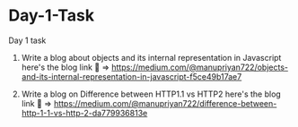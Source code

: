 # Day-1-Task

Day 1 task

1. Write a blog about objects and its internal representation in Javascript
   here's the blog link 🔗 => https://medium.com/@manupriyan722/objects-and-its-internal-representation-in-javascript-f5ce49b17ae7

2. Write a blog on Difference between HTTP1.1 vs HTTP2
   here's the blog link 🔗 => https://medium.com/@manupriyan722/difference-between-http-1-1-vs-http-2-da779936813e
